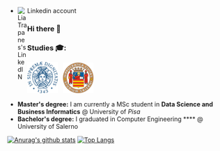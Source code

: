 - Linkedin account <a href="https://www.linkedin.com/in/lia-trapanese/">
  <img align="left" alt="Lia Trapanes's LinkedIN" width="22px" src="https://raw.githubusercontent.com/peterthehan/peterthehan/master/assets/linkedin.svg" />
</a>


### Hi there 👋

<!--
**liatrapanese/liatrapanese** is a ✨ _special_ ✨ repository because its `README.md` (this file) appears on your GitHub profile.

Here are some ideas to get you started:

-  I’m currently working on 
- 🌱 I’m currently learning ...
- 👯 I’m looking to collaborate on ...
- 🤔 I’m looking for help with ...
- 💬 Ask me about ...
- 📫 How to reach me: ...
- 😄 Pronouns: ...
- ⚡ Fun fact: ...
-->

### Studies 🎓:
<img width=70px src="unipi_logo.png" /> &nbsp; <img width=70px src="universita-degli-studi-di-salerno-unisa-logo-CB7C462BBB-seeklogo.com.png" /> &nbsp;  
* **Master's degree:** I am currently a MSc student in **Data Science and Business Informatics** @ University of _Pisa_
* **Bachelor's degree:** I graduated in Computer Engineering **** @ University of Salerno<br>

[![Anurag's github stats](https://github-readme-stats.vercel.app/api?username=liatr98)](https://github.com/anuraghazra/github-readme-stats)           [![Top Langs](https://github-readme-stats.vercel.app/api/top-langs/?username=liatr98&layout=compact)](https://github.com/anuraghazra/github-readme-stats)


